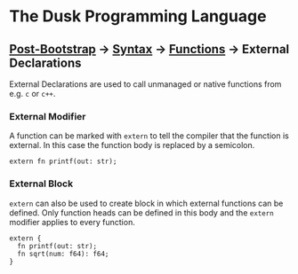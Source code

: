 # The Dusk Programming Language

## [Post-Bootstrap](../../README.md) -> [Syntax](../README.md) -> [Functions](README.md) -> External Declarations

External Declarations are used to call unmanaged or native functions from e.g.
``c`` or ``c++``.

### External Modifier
A function can be marked with ``extern`` to tell the compiler that the function
is external. In this case the function body is replaced by a semicolon.

```
extern fn printf(out: str);
```

### External Block

``extern`` can also be used to create block in which external functions can be
defined. Only function heads can be defined in this body and the ``extern``
modifier applies to every function.

```
extern {
  fn printf(out: str);
  fn sqrt(num: f64): f64;
}
```
